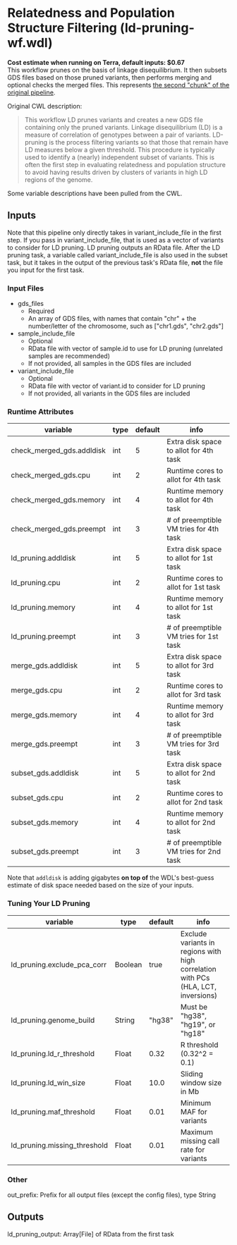 # Relatedness and Population Structure Filtering (ld-pruning-wf.wdl)
**Cost estimate when running on Terra, default inputs: $0.67**  
This workflow prunes on the basis of linkage disequilibrium. It then subsets GDS files based on those pruned variants, then performs merging and optional checks the merged files. This represents [the second "chunk" of the original pipeline](https://github.com/UW-GAC/analysis_pipeline#relatedness-and-population-structure).

Original CWL description:
> This workflow LD prunes variants and creates a new GDS file containing only the pruned variants. Linkage disequilibrium (LD) is a measure of correlation of genotypes between a pair of variants. LD-pruning is the process filtering variants so that those that remain have LD measures below a given threshold. This procedure is typically used to identify a (nearly) independent subset of variants. This is often the first step in evaluating relatedness and population structure to avoid having results driven by clusters of variants in high LD regions of the genome.

Some variable descriptions have been pulled from the CWL.

## Inputs
Note that this pipeline only directly takes in variant_include_file in the first step. If you pass in variant_include_file, that is used as a vector of variants to consider for LD pruning. LD pruning outputs an RData file. After the LD pruning task, a variable called variant_include_file is also used in the subset task, but it takes in the output of the previous task's RData file, **not** the file you input for the first task.

### Input Files
* gds_files
	* Required
	* An array of GDS files, with names that contain "chr" + the number/letter of the chromosome, such as ["chr1.gds", "chr2.gds"]
* sample_include_file
	* Optional
	* RData file with vector of sample.id to use for LD pruning (unrelated samples are recommended)
	* If not provided, all samples in the GDS files are included
* variant_include_file
	* Optional
	* RData file with vector of variant.id to consider for LD pruning
	* If not provided, all variants in the GDS files are included


### Runtime Attributes
| variable          			| type | default | info   										|
|---------------------------	|---   |-------- |------------------------------------------	|
| check_merged_gds.addldisk		| int  | 5       | Extra disk space to allot for 4th task    	|
| check_merged_gds.cpu	 		| int  | 2       | Runtime cores to allot for 4th task          |
| check_merged_gds.memory  		| int  | 4       | Runtime memory to allot for 4th task   	    |
| check_merged_gds.preempt 		| int  | 3       | # of preemptible VM tries for 4th task       |
| ld_pruning.addldisk 			| int  | 5       | Extra disk space to allot for 1st task    	|
| ld_pruning.cpu	 			| int  | 2       | Runtime cores to allot for 1st task          |
| ld_pruning.memory  			| int  | 4       | Runtime memory to allot for 1st task   	    |
| ld_pruning.preempt 			| int  | 3       | # of preemptible VM tries for 1st task       |
| merge_gds.addldisk 			| int  | 5       | Extra disk space to allot for 3rd task    	|
| merge_gds.cpu	 				| int  | 2       | Runtime cores to allot for 3rd task          |
| merge_gds.memory  			| int  | 4       | Runtime memory to allot for 3rd task   	    |
| merge_gds.preempt 			| int  | 3       | # of preemptible VM tries for 3rd task       |
| subset_gds.addldisk 			| int  | 5       | Extra disk space to allot for 2nd task    	|
| subset_gds.cpu	 			| int  | 2       | Runtime cores to allot for 2nd task          |
| subset_gds.memory  			| int  | 4       | Runtime memory to allot for 2nd task   	    |
| subset_gds.preempt 			| int  | 3       | # of preemptible VM tries for 2nd task       |  

Note that `addldisk` is adding gigabytes **on top of** the WDL's best-guess estimate of disk space needed based on the size of your inputs.

### Tuning Your LD Pruning
| variable          			| type   | default    |info                                 |
|----------------------------	|--------|----------- |------------------------------------	|
| ld_pruning.exclude_pca_corr 	| Boolean|    true    | Exclude variants in regions with high correlation with PCs (HLA, LCT, inversions)    	|
| ld_pruning.genome_build 		| String |    "hg38"  | Must be "hg38", "hg19", or "hg18"	|
| ld_pruning.ld_r_threshold		| Float  |    0.32    | R threshold (0.32^2 = 0.1)    		|
| ld_pruning.ld_win_size 		| Float  |    10.0    | Sliding window size in Mb    		|
| ld_pruning.maf_threshold 		| Float  |    0.01    | Minimum MAF for variants    		|
| ld_pruning.missing_threshold 	| Float  |    0.01    | Maximum missing call rate for variants    	|

### Other
out_prefix: Prefix for all output files (except the config files), type String

## Outputs
ld_pruning_output: Array[File] of RData from the first task


